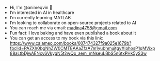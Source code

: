 - Hi, I’m @animeqvin 👋
- I’m interested in AI in healthcare
- I’m currently learning MATLAB
- I’m looking to collaborate on open-source projects related to AI
- You can reach me via email: madina4758@gmail.com
- Fun fact: I love baking and have even published a book about it
- You can get an access to my book via this link: https://www.calameo.com/books/007474327f9a025e1679b?fbclid=PAZXh0bgNhZW0CMTEAAaZfzA7m1yubhmuitgvXlphosP1qMVixp88aLtbDjwAENxv6VkygN5t2wQo_aem_mNseuLBbS5n6txPHk5yS3w 
